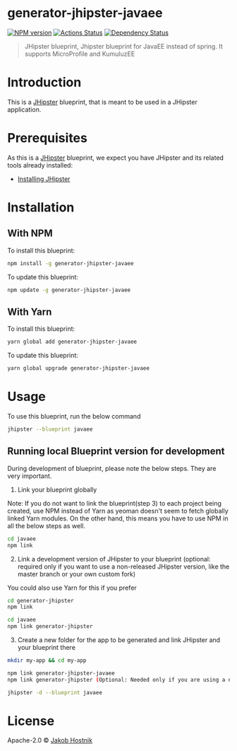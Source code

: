 # generator-jhipster-javaee
[![NPM version][npm-image]][npm-url] [![Actions Status](https://github.com/hostops/generator-jhipster-javaee/workflows/Build,%20Test%20and%20maybe%20Publish/badge.svg)](https://github.com/hostops/jhipster-generator-javaee/actions) [![Dependency Status][daviddm-image]][daviddm-url]
> JHipster blueprint, Jhipster blueprint for JavaEE instead of spring. It supports MicroProfile and KumuluzEE

# Introduction

This is a [JHipster](https://www.jhipster.tech/) blueprint, that is meant to be used in a JHipster application.

# Prerequisites

As this is a [JHipster](https://www.jhipster.tech/) blueprint, we expect you have JHipster and its related tools already installed:

- [Installing JHipster](https://www.jhipster.tech/installation/)

# Installation

## With NPM

To install this blueprint:

```bash
npm install -g generator-jhipster-javaee
```

To update this blueprint:

```bash
npm update -g generator-jhipster-javaee
```

## With Yarn

To install this blueprint:

```bash
yarn global add generator-jhipster-javaee
```

To update this blueprint:

```bash
yarn global upgrade generator-jhipster-javaee
```

# Usage

To use this blueprint, run the below command

```bash
jhipster --blueprint javaee
```


## Running local Blueprint version for development

During development of blueprint, please note the below steps. They are very important.

1. Link your blueprint globally 

Note: If you do not want to link the blueprint(step 3) to each project being created, use NPM instead of Yarn as yeoman doesn't seem to fetch globally linked Yarn modules. On the other hand, this means you have to use NPM in all the below steps as well.

```bash
cd javaee
npm link
```

2. Link a development version of JHipster to your blueprint (optional: required only if you want to use a non-released JHipster version, like the master branch or your own custom fork)

You could also use Yarn for this if you prefer

```bash
cd generator-jhipster
npm link

cd javaee
npm link generator-jhipster
```

3. Create a new folder for the app to be generated and link JHipster and your blueprint there

```bash
mkdir my-app && cd my-app

npm link generator-jhipster-javaee
npm link generator-jhipster (Optional: Needed only if you are using a non-released JHipster version)

jhipster -d --blueprint javaee

```

# License

Apache-2.0 © [Jakob Hostnik](jakob.hostnik.si)


[npm-image]: https://img.shields.io/npm/v/generator-jhipster-javaee.svg
[npm-url]: https://npmjs.org/package/generator-jhipster-javaee
[travis-image]: https://travis-ci.org/hostops/generator-jhipster-javaee.svg?branch=master
[travis-url]: https://travis-ci.org/hostops/generator-jhipster-javaee
[daviddm-image]: https://david-dm.org/hostops/generator-jhipster-javaee.svg?theme=shields.io
[daviddm-url]: https://david-dm.org/hostops/generator-jhipster-javaee
